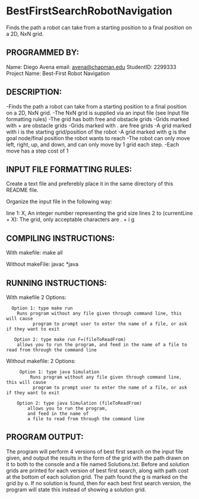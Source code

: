 # BestFirstSearchRobotNavigation
Finds the path a robot can take from a starting position to a final position on a 2D, NxN grid.

## PROGRAMMED BY:
  Name: Diego Avena
  email: avena@chapman.edu
  StudentID: 2299333
  Project Name: Best-First Robot Navigation
  
## DESCRIPTION:

-Finds the path a robot can take from a starting position to a final position on a 2D, NxN grid.
-The NxN grid is supplied via an input file (see Input file formatting rules)
-The grid has both free and obstacle grids
-Grids marked with + are obstacle grids
-Grids marked with . are free grids
-A grid marked with i is the starting grid/position of the robot
-A grid marked with g is the goal node/final position the robot wants to reach
-The robot can only move left, right, up, and down, and can only move by 1 grid each step.
-Each move has a step cost of 1

## INPUT FILE FORMATTING RULES:

Create a text file and preferebly place it in the same
directory of this README file.

Organize the input file in the following way:

line 1: X, An integer number representing the grid size
lines 2 to (currentLine + X): The grid, only acceptable characters are . + i g

## COMPILING INSTRUCTIONS:

With makefile:
  make all

 Without makeFile:
  javac *java

## RUNNING INSTRUCTIONS:

  With makefile
    2 Options:

      Option 1: type make run
        Runs program without any file given through command line, this will cause
              program to prompt user to enter the name of a file, or ask if they want to exit

       Option 2: type make run F=(fileToReadFrom)
        allows you to run the program, and feed in the name of a file to read from through the command line

   Without makefile:
      2 Options:

         Option 1: type java Simulation
             Runs program without any file given through command line, this will cause
              program to prompt user to enter the name of a file, or ask if they want to exit

        Option 2: type java Simulation (fileToReadFrom)
            allows you to run the program,
            and feed in the name of
            a file to read from through the command line

## PROGRAM OUTPUT:
  The program will perform 4 versions of best first search on the
  input file given, and output the results in the form of the grid with
  the path drawn on it to both to the console and a
  file named Solutions.txt. Before and solution grids are printed for each
  version of best first search, along with path cost at the bottom of each solution
  grid. The path found the g is marked on the grid by o. If no solution is found, then for
  each best first search version, the program will state this instead of showing a solution
  grid.

